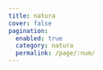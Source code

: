 ```yaml
---
title: natura
cover: false
pagination: 
  enabled: true
  category: natura
  permalink: /page/:num/
---
```

